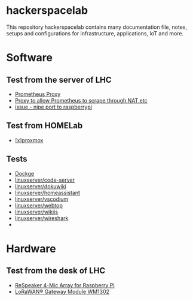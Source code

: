 # hackerspacelab
This repository hackerspacelab contains many documentation file, notes, setups and configurations for infrastructure, applications, IoT and more.

# Software
## Test from the server of LHC
- [Prometheus Proxy](https://github.com/pambrose/prometheus-proxy)
- [Proxy to allow Prometheus to scrape through NAT etc](https://github.com/prometheus-community/PushProx)
- [issue - nipe port to raspberrypi](https://github.com/htrgouvea/nipe/issues/112)

## Test from HOMELab
- [[x]proxmox](https://www.proxmox.com/en/)

## Tests
- [Dockge](https://dockge.kuma.pet/)
- [linuxserver/code-server](https://docs.linuxserver.io/images/docker-code-server/)
- [linuxserver/dokuwiki](https://docs.linuxserver.io/images/docker-dokuwiki/)
- [linuxserver/homeassistant](https://docs.linuxserver.io/images/docker-homeassistant/)
- [linuxserver/vscodium](https://docs.linuxserver.io/images/docker-vscodium/)
- [linuxserver/webtop](https://docs.linuxserver.io/images/docker-webtop/)
- [linuxserver/wikijs](https://docs.linuxserver.io/images/docker-wikijs/)
- [linuxserver/wireshark](https://docs.linuxserver.io/images/docker-wireshark/)
- 

# Hardware
## Test from the desk of LHC
- [ReSpeaker 4-Mic Array for Raspberry Pi](https://wiki.seeedstudio.com/ReSpeaker_4_Mic_Array_for_Raspberry_Pi/)
- [LoRaWAN® Gateway Module WM1302](https://wiki.seeedstudio.com/WM1302_module/#quick-start-with-wm1302)
